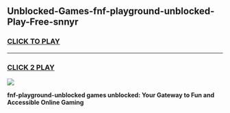 
## Unblocked-Games-fnf-playground-unblocked-Play-Free-snnyr
<h3>
<a href="https://premium76.site?title=fnf-playground-unblocked&ref=10A">CLICK TO PLAY</a></h3>
<hr>

<h3>
<a href="https://premium76.site?title=fnf-playground-unblocked&ref=10A">CLICK 2 PLAY</a>
  
</h3>

<a href="https://premium76.site?title=fnf-playground-unblocked&ref=10A"><img src="https://clearcache.store/games.png"></a>


**fnf-playground-unblocked games unblocked: Your Gateway to Fun and Accessible Online Gaming**
